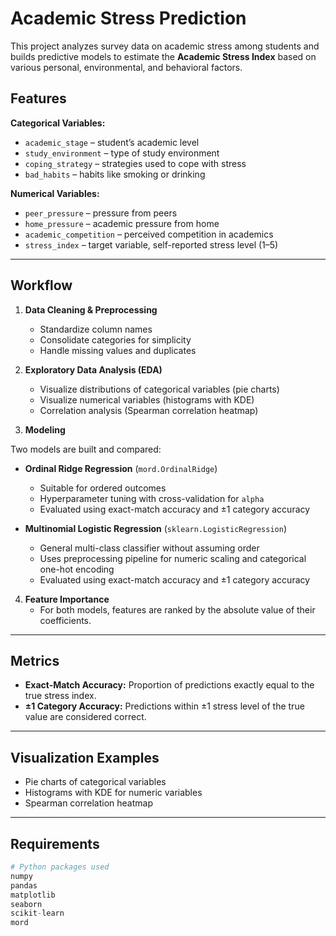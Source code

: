 # Academic Stress Prediction

This project analyzes survey data on academic stress among students and builds predictive models to estimate the **Academic Stress Index** based on various personal, environmental, and behavioral factors.

## Features

**Categorical Variables:**
- `academic_stage` – student’s academic level  
- `study_environment` – type of study environment  
- `coping_strategy` – strategies used to cope with stress  
- `bad_habits` – habits like smoking or drinking  

**Numerical Variables:**
- `peer_pressure` – pressure from peers  
- `home_pressure` – academic pressure from home  
- `academic_competition` – perceived competition in academics  
- `stress_index` – target variable, self-reported stress level (1–5)  

---

## Workflow

1. **Data Cleaning & Preprocessing**  
   - Standardize column names  
   - Consolidate categories for simplicity  
   - Handle missing values and duplicates  

2. **Exploratory Data Analysis (EDA)**  
   - Visualize distributions of categorical variables (pie charts)  
   - Visualize numerical variables (histograms with KDE)  
   - Correlation analysis (Spearman correlation heatmap)  

3. **Modeling**  

Two models are built and compared:  

- **Ordinal Ridge Regression** (`mord.OrdinalRidge`)  
  - Suitable for ordered outcomes  
  - Hyperparameter tuning with cross-validation for `alpha`  
  - Evaluated using exact-match accuracy and ±1 category accuracy  

- **Multinomial Logistic Regression** (`sklearn.LogisticRegression`)  
  - General multi-class classifier without assuming order  
  - Uses preprocessing pipeline for numeric scaling and categorical one-hot encoding  
  - Evaluated using exact-match accuracy and ±1 category accuracy  

4. **Feature Importance**  
   - For both models, features are ranked by the absolute value of their coefficients.  

---

## Metrics

- **Exact-Match Accuracy:** Proportion of predictions exactly equal to the true stress index.  
- **±1 Category Accuracy:** Predictions within ±1 stress level of the true value are considered correct.

---

## Visualization Examples

- Pie charts of categorical variables  
- Histograms with KDE for numeric variables  
- Spearman correlation heatmap  

---

## Requirements

```r
# Python packages used
numpy
pandas
matplotlib
seaborn
scikit-learn
mord

